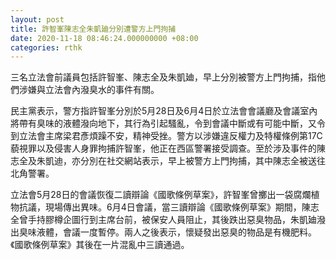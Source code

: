 ```yaml
---
layout: post
title: 許智峯陳志全朱凱廸分別遭警方上門拘捕
date: 2020-11-18 08:46:24.000000000 +08:00
categories: rthk
---
```


三名立法會前議員包括許智峯、陳志全及朱凱廸，早上分別被警方上門拘捕，指他們涉嫌與立法會內潑臭水的事件有關。

民主黨表示，警方指許智峯分別於5月28日及6月4日於立法會會議廳及會議室內將帶有臭味的液體潑向地下，其行為引起騷亂，令到會議中斷或有可能中斷，又令到立法會主席梁君彥煩躁不安，精神受挫。警方以涉嫌違反權力及特權條例第17C藐視罪以及侵害人身罪拘捕許智峯，他正在西區警署接受調查。至於涉及事件的陳志全及朱凱迪，亦分別在社交網站表示，早上被警方上門拘捕，其中陳志全被送往北角警署。 

立法會5月28日的會議恢復二讀辯論《國歌條例草案》，許智峯曾擲出一袋腐爛植物抗議，現場傳出異味。6月4日會議，當三讀辯論《國歌條例草案》期間，陳志全曾手持膠樽企圖行到主席台前，被保安人員阻止，其後跌出惡臭物品，朱凱廸潑出臭味液體，會議一度暫停。兩人之後表示，懷疑發出惡臭的物品是有機肥料。《國歌條例草案》其後在一片混亂中三讀通過。
